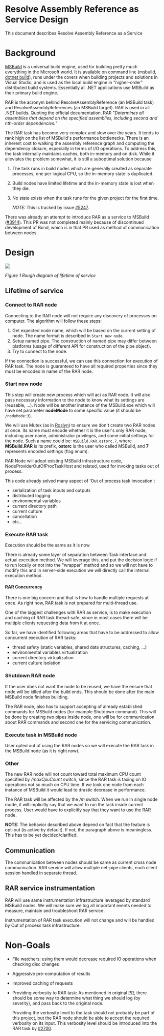 # Resolve Assembly Reference as Service Design

This document describes Resolve Assembly Reference as a Service

# Background

[MSBuild](https://docs.microsoft.com/visualstudio/msbuild/msbuild?view=vs-2019) is a universal build engine, used for building pretty much everything in the Microsoft world. It is available on command line (msbuild, [dotnet build](https://docs.microsoft.com/dotnet/core/tools/dotnet-build)), runs under the covers when building projects and solutions in Visual Studio, and is used as the local build engine in "higher-order" distributed build systems. Essentially all .NET applications use MSBuild as their primary build engine.

RAR is the acronym behind ResolveAssemblyReference (an MSBuild task) and ResolveAssemblyReferences (an MSBuild target). RAR is used in all .NET builds. Quoting the official documentation, RAR "_Determines all assemblies that depend on the specified assemblies, including second and nth-order dependencies._"

The RAR task has become very complex and slow over the years. It tends to rank high on the list of MSBuild's performance bottlenecks. There is an inherent cost to walking the assembly reference graph and computing the dependency closure, especially in terms of I/O operations. To address this, the task internally maintains caches, both in-memory and on disk. While it alleviates the problem somewhat, it is still a suboptimal solution because

1. The task runs in build nodes which are generally created as separate processes, one per logical CPU, so the in-memory state is duplicated.
2. Build nodes have limited lifetime and the in-memory state is lost when they die.
3. No state exists when the task runs for the given project for the first time.

    *NOTE:* This is tracked by issue [#5247](https://github.com/dotnet/msbuild/issues/5247).

There was already an attempt to introduce RAR as a service to MSBuild ([#3914](https://github.com/dotnet/msbuild/pull/3914)). This PR was not completed mainly because of discontinued development of Bond, which is in that PR used as method of communication between nodes.

# Design

![](assets/rar-lifetime.png)

_Figure 1 Rough diagram of lifetime of service_

## Lifetime of service

### Connect to RAR node

Connecting to the RAR node will not require any discovery of processes on computer. The algorithm will follow these steps:

1. Get expected node name, which will be based on the current setting of node. The name format is described in `Start new node`.
2. Setup named pipe. The construction of named pipe may differ between platforms (usage of different API for construction of the pipe object).
3. Try to connect to the node.

If the connection is successful, we can use this connection for execution of RAR task. The node is guaranteed to have all required properties since they must be encoded in name of the RAR node.

### Start new node

This step will create new process which will act as RAR node. It will also pass necessary information to the node to know what its settings are (reusable, ...). Node will be another instance of the MSBuild.exe which will have set parameter **nodeMode** to some specific value (it should be `/nodeMode:3`). 

We will use Mutex (as in [Roslyn](https://github.com/dotnet/roslyn/blob/838874b1b817db84ce146bef690cc95a39c213a5/src/Compilers/Server/VBCSCompiler/BuildServerController.cs#L143)) to ensure we don't create two RAR nodes at once. Its name must encode whether it is the user's only RAR node, including user name, administrator privileges, and some initial settings for the node. Such a name could be: `MSBuild.RAR.ostorc.7`, where **MSBuild.RAR** is its prefix, **ostorc** is the user who called MSBuild, and **7** represents encoded settings (flag enum).

RAR Node will adopt existing MSBuild infrastructure code, NodeProviderOutOfProcTaskHost and related, used for invoking tasks out of process.

This code already solved many aspect of 'Out of process task invocation':
- serialization of task inputs and outputs
- distributed logging
- environmental variables
- current directory path
- current culture
- cancellation
- etc...

### Execute RAR task

Execution should be the same as it is now.

There is already some layer of separation between Task interface and actual execution method. We will leverage this, and put the decision logic if to run locally or not into the "wrapper" method and so we will not have to modify this and in server-side execution we will directly call the internal execution method.

#### RAR Concurrency

There is one big concern and that is how to handle multiple requests at once. As right now, RAR task is not prepared for multi-thread use.

One of the biggest challenges with RAR as service, is to make execution and caching of RAR task thread-safe, since in most cases there will be multiple clients requesting data from it at once.

So far, we have identified following areas that have to be addressed to allow concurrent execution of RAR tasks:

- thread safety (static variables, shared data structures, caching, ...)
- environmental variables virtualization
- current directory virtualization
- current culture isolation

### Shutdown RAR node

If the user does not want the node to be reused, we have the ensure that node will be killed after the build ends. This should be done after the main MSBuild node finishes building.

The RAR node, also has to support accepting of already established commands for MSBuild nodes (for example Shutdown command). This will be done by creating two pipes inside node, one will be for communication about RAR commands and second one for the servicing communication.

### Execute task in MSBuild node

User opted out of using the RAR nodes so we will execute the RAR task in the MSBuild node (as it is right now).

### Other

The new RAR node will not count toward total maximum CPU count specified by _/maxCpuCount_ switch, since the RAR task is taxing on IO operations not so much on CPU time. If we took one node from each instance of MSBuild it would lead to drastic decrease in performance.

The RAR task will be affected by the _/m_ switch. When we run in single node mode, it will implicitly say that we want to run the task inside current process. User would have to explicitly say that they want to use the RAR node.

__NOTE:__ The behavior described above depend on fact that the feature is opt-out (is active by default). If not, the paragraph above is meaningless. This has to be yet decided/clarified.

## Communication

The communication between nodes should be same as current cross node communication. RAR service will allow multiple net-pipe clients, each client session handled in separate thread.

## RAR service instrumentation

RAR will use same instrumentation infrastructure leveraged by standard MSBuild nodes. We will make sure we log all important events needed to measure, maintain and troubleshoot RAR service.

Instrumentation of RAR task execution will not change and will be handled by Out of process task infrastructure.

# Non-Goals

- File watchers: using them would decrease required IO operations when checking disc changes
- Aggressive pre-computation of results
- Improved caching of requests
- Providing verbosity to RAR task:
    As mentioned in original [PR](https://github.com/dotnet/msbuild/pull/3914), there should be some way to determine what thing we should log (by severity), and pass back to the original node.

    Providing the verbosity level to the task should not probably be part of this project, but the RAR node should be able to accept the required verbosity on its input. This verbosity level should be introduced into the RAR task by [#2700](https://github.com/dotnet/msbuild/issues/2700).
